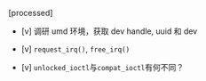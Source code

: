 [processed]

* [v] 调研 umd 环境，获取 dev handle, uuid 和 dev

* [v] `request_irq()`, `free_irq()`

* [v] `unlocked_ioctl`与`compat_ioctl`有何不同？
